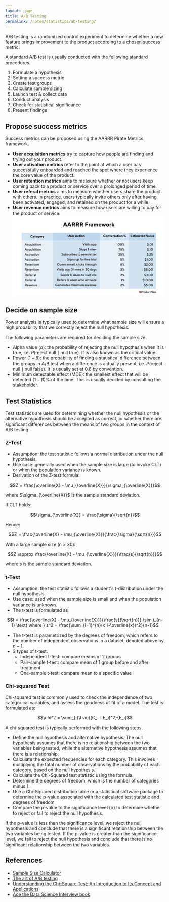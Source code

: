 ```yaml
---
layout: page
title: A/B Testing
permalink: /notes/statistics/ab-testing/
---
```


A/B testing is a randomized control experiment to determine whether a new feature brings improvement to the product according to a chosen success metric.

A standard A/B test is usually conducted with the following standard procedures.

1. Formulate a hypothesis
2. Setting a success metric
3. Create test groups
4. Calculate sample sizing
5. Launch test & collect data
6. Conduct analysis
7. Check for statistical significance
8. Present findings

## Propose success metrics
Success metrics can be proposed using the AARRR Pirate Metrics framework.
* **User acquisition metrics** try to capture how people are finding and trying out your product.
* **User activation metrics** refer to the point at which a user has successfully onboarded and reached the spot where they experience the core value of the product.
* **User retention metrics** aims to measure whether or not users keep coming back to a product or service over a prolonged period of time.
* **User referal metrics** aims to measure whether users share the product with others. In practice, users typically invite others only after having been activated, engaged, and retained on the product for a while.
* **User revenue metrics** aims to measure how users are willing to pay for the product or service.
![AARRR Framework](/images/notes/statistics/ab-testing/aarrr-framework.jpg)

## Decide on sample size
Power analysis is typically used to determine what sample size will ensure a high probability that we correctly reject the null hypothesis.

The following parameters are required for deciding the sample size.

* Alpha value ($\alpha$): the probability of rejecting the null hypothesis when it is true, i.e. $P(\text{reject null} \mid \text{null true})$. It is also known as the critical value.
* Power ($1-\beta$): the probability of finding a statistical difference between the groups in A/B test when a difference is actually present, i.e. $P(\text{reject null} \mid \text{null false})$. It is usually set at 0.8 by convention.
* Minimum detectable effect (MDE): the smallest effect that will be detected $(1-\beta)\%$ of the time. This is usually decided by consulting the stakeholder.

## Test Statistics

Test statistics are used for determining whether the null hypothesis or the alternative hypothesis should be accepted as correct, or whether there are significant differences between the means of two groups in the context of A/B testing.

### Z-Test
* Assumption: the test statistic follows a normal distribution under the null hypothesis.
* Use case: generally used when the sample size is large (to invoke CLT) or when the population variance is known.
* Derivation of the Z-test formula:

$$Z = \frac{\overline{X} - \mu_{\overline{X}}}{\sigma_{\overline{X}}}$$

where $\sigma_{\overline{X}}$ is the sample standard deviation.

If CLT holds:

$$\sigma_{\overline{X}} = \frac{\sigma}{\sqrt{n}}$$

Hence:

$$Z = \frac{\overline{X} - \mu_{\overline{X}}}{\frac{\sigma}{\sqrt{n}}}$$

With a large sample size (n > 30):

$$Z \approx \frac{\overline{X} - \mu_{\overline{X}}}{\frac{s}{\sqrt{n}}}$$

where $s$ is the sample standard deviation.

### t-Test
* Assumption: the test statistic follows a student's t-distribution under the null hypothesis.
* Use case: used when the sample size is small and when the population variance is unknown.
* The t-test is formulated as

$$t = \frac{\overline{X} - \mu_{\overline{X}}}{\frac{s}{\sqrt{n}}} \sim t_{n-1} \text{ where } s^2 = \frac{\sum_{i=1}^{n}(x_i-\overline{x})^2}{n-1}$$

* The t-test is parametrized by the degrees of freedom, which refers to the number of independent observations in a dataset, denoted above by ${n - 1}$.
* 3 types of t-test:
    * Independent t-test: compare means of 2 groups
    * Pair-sample t-test: compare mean of 1 group before and after treatment
    * One-sample t-test: compare mean to a specific value

### Chi-squared Test

Chi-squared test is commonly used to check the independence of two categorical variables, and assess the goodness of fit of a model. The test is formulated as:

$$\chi^2 = \sum_{i}\frac{(O_i - E_i)^2}{E_i}$$

A chi-squared test is typically performed with the following steps.

* Define the null hypothesis and alternative hypothesis. The null hypothesis assumes that there is no relationship between the two variables being tested, while the alternative hypothesis assumes that there is a relationship.
* Calculate the expected frequencies for each category. This involves multiplying the total number of observations by the probability of each category, based on the null hypothesis.
* Calculate the Chi-Squared test statistic using the formula.
* Determine the degrees of freedom, which is the number of categories minus 1.
* Use a Chi-Squared distribution table or a statistical software package to determine the p-value associated with the calculated test statistic and degrees of freedom.
* Compare the p-value to the significance level (α) to determine whether to reject or fail to reject the null hypothesis.

If the p-value is less than the significance level, we reject the null hypothesis and conclude that there is a significant relationship between the two variables being tested. If the p-value is greater than the significance level, we fail to reject the null hypothesis and conclude that there is no significant relationship between the two variables.

## References
* [Sample Size Calculator](https://www.evanmiller.org/ab-testing/sample-size.html)
* [The art of A/B testing](https://medium.com/towards-data-science/the-art-of-a-b-testing-5a10c9bb70a4)
* [Understanding the Chi-Square Test: An Introduction to Its Concept and Applications](https://medium.com/@anishnama20/understanding-the-chi-square-test-an-introduction-to-its-concept-and-applications-9c9009ddb38)
* [Ace the Data Science Interview book](https://www.acethedatascienceinterview.com/)